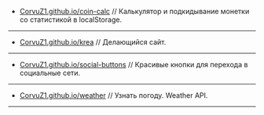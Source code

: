 * [CorvuZ1.github.io/coin-calc](CorvuZ1.github.io/coin-calc) // Калькулятор и подкидывание монетки со статистикой в localStorage.  
***
* [CorvuZ1.github.io/krea](CorvuZ1.github.io/krea) // Делающийся сайт.  
***
* [CorvuZ1.github.io/social-buttons](CorvuZ1.github.io/social-buttons) // Красивые кнопки для перехода в социальные сети.  
***
* [CorvuZ1.github.io/weather](CorvuZ1.github.io/weather) // Узнать погоду. Weather API.  
***
